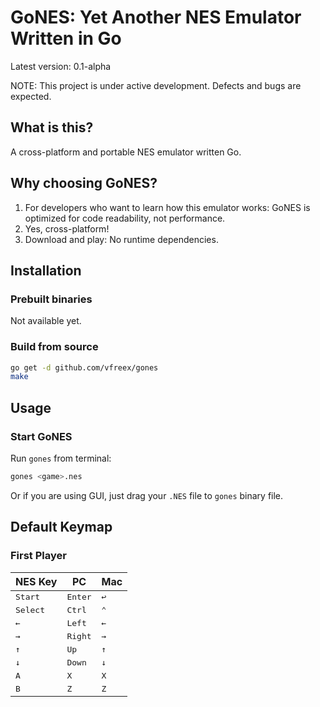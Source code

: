 # GoNES: Yet Another NES Emulator Written in Go

Latest version: 0.1-alpha

NOTE: This project is under active development.
Defects and bugs are expected.

## What is this?

A cross-platform and portable NES emulator written Go.

## Why choosing GoNES?

1. For developers who want to learn how this emulator works:  GoNES is optimized for code readability, not performance.
2. Yes, cross-platform!
3. Download and play: No runtime dependencies.

## Installation

### Prebuilt binaries
Not available yet.

### Build from source
```sh
go get -d github.com/vfreex/gones
make
```

## Usage
### Start GoNES
Run `gones` from terminal:
```sh
gones <game>.nes
```

Or if you are using GUI, just drag your `.NES` file to `gones` binary file.

## Default Keymap
### First Player
| NES Key           | PC               | Mac          |
|-------------------|------------------|--------------|
| <kbd>Start</kbd>  | <kbd>Enter</kbd> | <kbd>↩</kbd> |
| <kbd>Select</kbd> | <kbd>Ctrl</kbd>  | <kbd>⌃</kbd> |
| <kbd>←</kbd>      | <kbd>Left</kbd>  | <kbd>←</kbd> |
| <kbd>→</kbd>      | <kbd>Right</kbd> | <kbd>→</kbd> |
| <kbd>↑</kbd>      | <kbd>Up</kbd>    | <kbd>↑</kbd> |
| <kbd>↓</kbd>      | <kbd>Down</kbd>  | <kbd>↓</kbd> |
| <kbd>A</kbd>      | <kbd>X</kbd>     | <kbd>X</kbd> |
| <kbd>B</kbd>      | <kbd>Z</kbd>     | <kbd>Z</kbd> |


